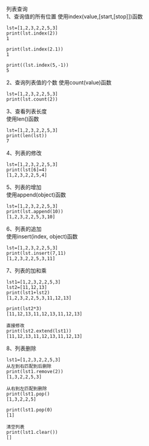 列表查询  
1、查询值的所有位置
使用index(value,[start,[stop]])函数
```
lst=[1,2,3,2,2,5,3]
print(lst.index(2))
1

print(lst.index(2.1))
1

print((lst.index(5,-1))
5
```  

2、查询列表值的个数
使用count(value)函数
```
lst=[1,2,3,2,2,5,3]
print(lst.count(2))
```  

3、查看列表长度  
使用len()函数
```
lst=[1,2,3,2,2,5,3]
print(len(lst))
7
```  

4、列表的修改  
```
lst=[1,2,3,2,2,5,3]
print(lst[6]=4)
[1,2,3,2,2,5,4]
```  

5、列表的增加  
使用append(object)函数
```
lst=[1,2,3,2,2,5,3]
print(lst.append(10))
[1,2,3,2,2,5,3,10]
```  

6、列表的追加  
使用insert(index, object)函数
```
lst=[1,2,3,2,2,5,3]
print(lst.insert(7,11)
[1,2,3,2,2,5,3,11]
```  

7、列表的加和乘  
```
lst1=[1,2,3,2,2,5,3]
lst2=[11,12,13]
print(lst1+lst2)
[1,2,3,2,2,5,3,11,12,13]

print(lst2*3)
[11,12,13,11,12,13,11,12,13]

直接修改
print(lst2.extend(lst1))
[11,12,13,11,12,13,11,12,13]
```  

8、列表删除  
```
lst1=[1,2,3,2,2,5,3]
从左到右匹配到后删除
print(lst1.remove(2))
[1,3,2,2,5,3]

从右到左匹配到删除
print(lst1.pop()
[1,3,2,2,5]

print(lst1.pop(0)
[1]

清空列表
print(lst1.clear())
[]


```  
